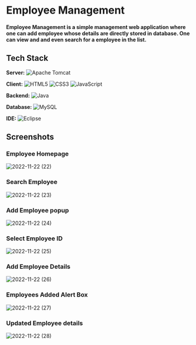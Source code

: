 
# Employee Management


#### Employee Management is a simple management web application where one can add employee whose details are directly stored in database. One can view and and even search for a employee in the list.


## Tech Stack

**Server:** ![Apache Tomcat](https://img.shields.io/badge/apache%20tomcat-%23F8DC75.svg?style=for-the-badge&logo=apache-tomcat&logoColor=black)

**Client:** ![HTML5](https://img.shields.io/badge/html5-%23E34F26.svg?style=for-the-badge&logo=html5&logoColor=white)    ![CSS3](https://img.shields.io/badge/css3-%231572B6.svg?style=for-the-badge&logo=css3&logoColor=white)    ![JavaScript](https://img.shields.io/badge/javascript-%23323330.svg?style=for-the-badge&logo=javascript&logoColor=%23F7DF1E) 

**Backend:** ![Java](https://img.shields.io/badge/java-%23ED8B00.svg?style=for-the-badge&logo=java&logoColor=white)

**Database:** ![MySQL](https://img.shields.io/badge/mysql-%2300f.svg?style=for-the-badge&logo=mysql&logoColor=white)

**IDE:** ![Eclipse](https://img.shields.io/badge/Eclipse-FE7A16.svg?style=for-the-badge&logo=Eclipse&logoColor=white)

## Screenshots


### Employee Homepage
![2022-11-22 (22)](https://user-images.githubusercontent.com/93855806/203379907-4fc8c8ba-692b-4e9d-b259-d0a1c51a57e9.png)


### Search Employee
![2022-11-22 (23)](https://user-images.githubusercontent.com/93855806/203379967-664f2d73-3d3f-4094-8ce5-48ecb0103596.png)


### Add Employee popup
![2022-11-22 (24)](https://user-images.githubusercontent.com/93855806/203380011-357f4a3f-d950-4dfe-ba72-926b4390f851.png)


### Select Employee ID
![2022-11-22 (25)](https://user-images.githubusercontent.com/93855806/203380034-77556c3a-1775-4efc-a79c-c15f4ce7cef9.png)


### Add Employee Details
![2022-11-22 (26)](https://user-images.githubusercontent.com/93855806/203380057-5ba54a34-2461-4dbf-bcab-233bb6d76339.png)


### Employees Added Alert Box
![2022-11-22 (27)](https://user-images.githubusercontent.com/93855806/203380092-0ef782c4-6147-48c9-8192-6166348cf9a3.png)


### Updated Employee details
![2022-11-22 (28)](https://user-images.githubusercontent.com/93855806/203380113-26cc39ee-c588-4006-a2f4-5a684df7a609.png)











